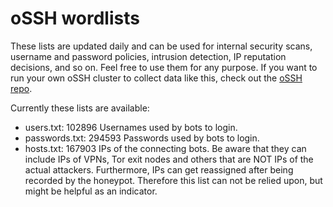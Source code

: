 # oSSH wordlists
These lists are updated daily and can be used for internal security scans, username and password policies, intrusion detection, IP reputation decisions, and so on. Feel free to use them for any purpose. If you want to run your own oSSH cluster to collect data like this, check out the [oSSH repo](https://github.com/toxyl/ossh).  

Currently these lists are available:  
- users.txt: 102896                                                                                                                                                                                                                                                                                                                                                                                                                                                                                                                                               Usernames used by bots to login. 
- passwords.txt: 294593                                                                                                                                                                                                                                                                                                                                                                                                                                                                                                                                               Passwords used by bots to login. 
- hosts.txt: 167903                                                                                                                                                                                                                                                                                                                                                                                                                                                                                                                                               IPs of the connecting bots. Be aware that they can include IPs of VPNs, Tor exit nodes and others that are NOT IPs of the actual attackers. Furthermore, IPs can get reassigned after being recorded by the honeypot. Therefore this list can not be relied upon, but might be helpful as an indicator.
